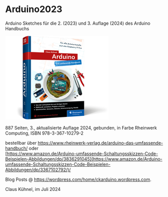 # Arduino2023

Arduino Sketches für die  2. (2023) und 3. Auflage (2024) des Arduino Handbuchs   

![Cover](https://github.com/ckuehnel/Arduino2023/blob/main/9783367102792_267.png)

887 Seiten, 3., aktualisierte Auflage 2024, gebunden, in Farbe
Rheinwerk Computing, ISBN 978-3-367-10279-2

bestellbar über https://www.rheinwerk-verlag.de/arduino-das-umfassende-handbuch/ oder    
[https://www.amazon.de/Arduino-umfassende-Schaltungsskizzen-Code-Beispielen-Abbildungen/dp/3836291045](https://www.amazon.de/Arduino-umfassende-Schaltungsskizzen-Code-Beispielen-Abbildungen/dp/3367102792/)/

Blog Posts @ https://wordpress.com/home/ckarduino.wordpress.com.

Claus Kühnel, im Juli 2024
